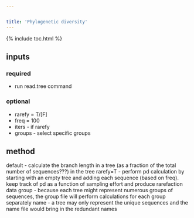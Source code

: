 ```yaml
---


title: 'Phylogenetic diversity'
---
```

{% include toc.html %}

## inputs

### required

-   run read.tree command

### optional

-   rarefy = T/\[F\]
-   freq = 100
-   iters - if rarefy
-   groups - select specific groups

## method

default - calculate the branch length in a tree (as a fraction of the
total number of sequences???) in the tree rarefy=T - perform pd
calculation by starting with an empty tree and adding each sequence
(based on freq). keep track of pd as a function of sampling effort and
produce rarefaction data group - because each tree might represent
numerous groups of sequences, the group file will perform calculations
for each group separately name - a tree may only represent the unique
sequences and the name file would bring in the redundant names
